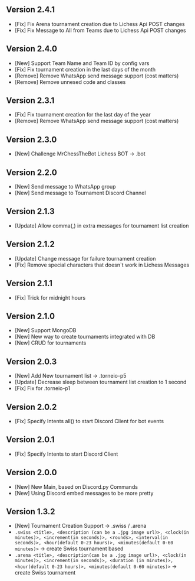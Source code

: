 **Version 2.4.1**
---
* \[Fix\] Fix Arena tournament creation due to Lichess Api POST changes
* \[Fix\] Fix Message to All from Teams due to Lichess Api POST changes

**Version 2.4.0**
---
* \[New\] Support Team Name and Team ID by config vars
* \[Fix\] Fix tournament creation in the last days of the month
* \[Remove\] Remove WhatsApp send message support (cost matters)
* \[Remove\] Remove unnesed code and classes

**Version 2.3.1**
---
* \[Fix\] Fix tournament creation for the last day of the year
* \[Remove\] Remove WhatsApp send message support (cost matters)

**Version 2.3.0**
---
* \[New\] Challenge MrChessTheBot Lichess BOT -> .bot

**Version 2.2.0**
---
* \[New\] Send message to WhatsApp group
* \[New\] Send message to Tournament Discord Channel

**Version 2.1.3**
---
* \[Update\] Allow comma(,) in extra messages for tournament list creation

**Version 2.1.2**
---
* \[Update\] Change message for failure tournament creation
* \[Fix\] Remove special characters that doesn`t work in Lichess Messages

**Version 2.1.1**
---
* \[Fix\] Trick for midnight hours

**Version 2.1.0**
---
* \[New\] Support MongoDB
* \[New\] New way to create tournaments integrated with DB
* \[New\] CRUD for tournaments

**Version 2.0.3**
---
* \[New\] Add New tournament list -> .torneio-p5
* \[Update\] Decrease sleep between tournament list creation to 1 second
* \[Fix\] Fix for .torneio-p1

**Version 2.0.2**
---
* \[Fix\] Specify Intents all() to start Discord Client for bot events


**Version 2.0.1**
---
* \[Fix\] Specify Intents to start Discord Client

**Version 2.0.0**
---
* \[New\] New Main, based on Discord.py Commands
* \[New\] Using Discord embed messages to be more pretty

**Version 1.3.2**
---
* \[New\] Tournament Creation Support -> .swiss / .arena
* `.swiss <title>, <description (can be a .jpg image url)>, <clock(in minutes)>, <increment(in seconds)>, <rounds>, <interval(in seconds)>, <hour(default 0-23 hours)>, <minutes(default 0-60 minutes)>` → create Swiss tournament based
* `.arena <title>, <description(can be a .jpg image url)>, <clock(in minutes)>, <increment(in seconds)>, <duration (in minutes)>, <hour(default 0-23 hours)>, <minutes(default 0-60 minutes)>` → create Swiss tournament